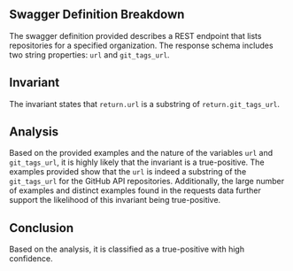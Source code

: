 ## Swagger Definition Breakdown
The swagger definition provided describes a REST endpoint that lists repositories for a specified organization. The response schema includes two string properties: `url` and `git_tags_url`.

## Invariant
The invariant states that `return.url` is a substring of `return.git_tags_url`.

## Analysis
Based on the provided examples and the nature of the variables `url` and `git_tags_url`, it is highly likely that the invariant is a true-positive. The examples provided show that the `url` is indeed a substring of the `git_tags_url` for the GitHub API repositories. Additionally, the large number of examples and distinct examples found in the requests data further support the likelihood of this invariant being true-positive.

## Conclusion
Based on the analysis, it is classified as a true-positive with high confidence.
